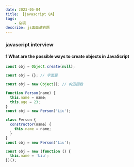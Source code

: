 ```yaml
---
date: 2023-05-04
title: 【javascript QA】
tags: 
	- 杂项
describe: js面面试答题
---
```


### javascript interview

#### 1 What are the possible ways to create objects in JavaScript

```javascript
const obj = Object.create(null);

const obj = {}; // 字面量

const obj = new Object(); // 构造函数

function Person(name) {
  this.name = name;
  this.age = 23;
}
const obj = new Person('Liu');

class Person {
  constructor(name) {
    this.name = name;
  }
}
const obj = new Person('Liu');

const obj = new (function () {
  this.name = 'Liu';
})();
```
